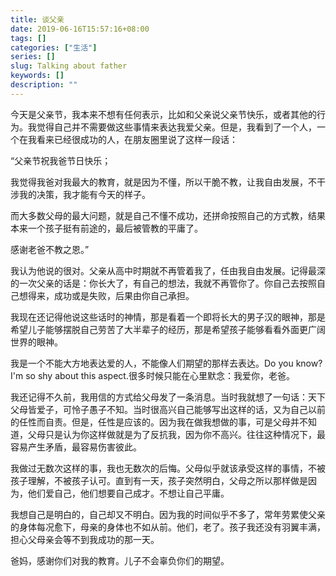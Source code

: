 ```yaml
---
title: 谈父亲
date: 2019-06-16T15:57:16+08:00
tags: []
categories: ["生活"]
series: []
slug: Talking about father
keywords: []
description: ""
---
```


今天是父亲节，我本来不想有任何表示，比如和父亲说父亲节快乐，或者其他的行为。我觉得自己并不需要做这些事情来表达我爱父亲。但是，我看到了一个人，一个在我看来已经很成功的人，在朋友圈里说了这样一段话：

“父亲节祝我爸节日快乐；

我觉得我爸对我最大的教育，就是因为不懂，所以干脆不教，让我自由发展，不干涉我的决策，我才能有今天的样子。

而大多数父母的最大问题，就是自己不懂不成功，还拼命按照自己的方式教，结果本来一个孩子挺有前途的，最后被管教的平庸了。

感谢老爸不教之恩。”

我认为他说的很对。父亲从高中时期就不再管着我了，任由我自由发展。记得最深的一次父亲的话是：你长大了，有自己的想法，我就不再管你了。你自己去按照自己想得来，成功或是失败，后果由你自己承担。

我现在还记得他说这些话时的神情，那是看着一个即将长大的男子汉的眼神，那是希望儿子能够摆脱自己劳苦了大半辈子的经历，那是希望孩子能够看看外面更广阔世界的眼神。

我是一个不能大方地表达爱的人，不能像人们期望的那样去表达。Do you know?I'm so shy about this aspect.很多时候只能在心里默念：我爱你，老爸。

我还记得不久前，我用信的方式给父母发了一条消息。当时我就想了一句话：天下父母皆爱子，可怜子愚子不知。当时很高兴自己能够写出这样的话，又为自己以前的任性而自责。但是，任性是应该的。因为我在做我想做的事，可是父母并不知道，父母只是认为你这样做就是为了反抗我，因为你不高兴。往往这种情况下，最容易产生矛盾，最容易伤害彼此。

我做过无数次这样的事，我也无数次的后悔。父母似乎就该承受这样的事情，不被孩子理解，不被孩子认可。直到有一天，孩子突然明白，父母之所以那样做是因为，他们爱自己，他们想要自己成才。不想让自己平庸。

我想自己是明白的，自己却又不明白。因为我的时间似乎不多了，常年劳累使父亲的身体每况愈下，母亲的身体也不如从前。他们，老了。孩子我还没有羽翼丰满，担心父母亲会等不到我成功的那一天。

爸妈，感谢你们对我的教育。儿子不会辜负你们的期望。